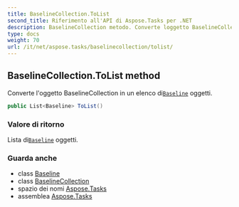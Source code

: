 ```yaml
---
title: BaselineCollection.ToList
second_title: Riferimento all'API di Aspose.Tasks per .NET
description: BaselineCollection metodo. Converte loggetto BaselineCollection in un elenco diBaseline oggetti.
type: docs
weight: 70
url: /it/net/aspose.tasks/baselinecollection/tolist/
---
```

## BaselineCollection.ToList method

Converte l'oggetto BaselineCollection in un elenco di[`Baseline`](../../baseline/) oggetti.

```csharp
public List<Baseline> ToList()
```

### Valore di ritorno

Lista di[`Baseline`](../../baseline/) oggetti.

### Guarda anche

* class [Baseline](../../baseline/)
* class [BaselineCollection](../)
* spazio dei nomi [Aspose.Tasks](../../baselinecollection/)
* assemblea [Aspose.Tasks](../../../)


